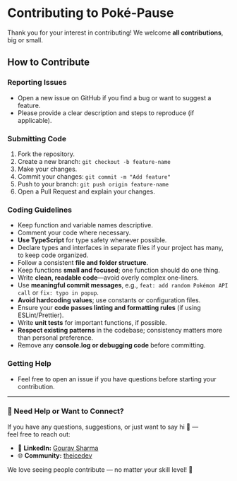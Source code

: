 # Contributing to Poké-Pause

Thank you for your interest in contributing! We welcome **all contributions**, big or small.

## How to Contribute

### Reporting Issues
- Open a new issue on GitHub if you find a bug or want to suggest a feature.
- Please provide a clear description and steps to reproduce (if applicable).

### Submitting Code
1. Fork the repository.
2. Create a new branch: `git checkout -b feature-name`
3. Make your changes.
4. Commit your changes: `git commit -m "Add feature"`
5. Push to your branch: `git push origin feature-name`
6. Open a Pull Request and explain your changes.

### Coding Guidelines 
- Keep function and variable names descriptive.  
- Comment your code where necessary.  
- **Use TypeScript** for type safety whenever possible.  
- Declare types and interfaces in separate files if your project has many, to keep code organized.  
- Follow a consistent **file and folder structure**.  
- Keep functions **small and focused**; one function should do one thing.  
- Write **clean, readable code**—avoid overly complex one-liners.  
- Use **meaningful commit messages**, e.g., `feat: add random Pokémon API call` or `fix: typo in popup`.  
- **Avoid hardcoding values**; use constants or configuration files.  
- Ensure your **code passes linting and formatting rules** (if using ESLint/Prettier).  
- Write **unit tests** for important functions, if possible.  
- **Respect existing patterns** in the codebase; consistency matters more than personal preference.  
- Remove any **console.log or debugging code** before committing.  

### Getting Help
- Feel free to open an issue if you have questions before starting your contribution.

---

### 💬 Need Help or Want to Connect?

If you have any questions, suggestions, or just want to say hi 👋 —  
feel free to reach out:

- 💼 **LinkedIn:** [Gourav Sharma](https://www.linkedin.com/in/dev-gourav-sharma/)  
- 🌐 **Community:** [theicedev](https://instagram.com/theicedev)

We love seeing people contribute — no matter your skill level! 💖